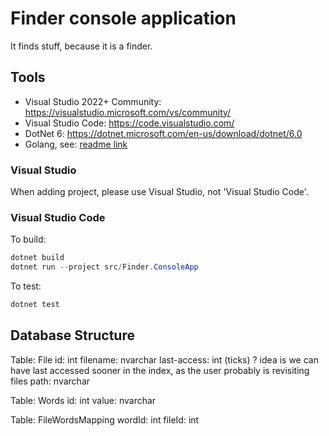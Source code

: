 # Finder console application

It finds stuff, because it is a finder.

## Tools

- Visual Studio 2022+ Community: https://visualstudio.microsoft.com/vs/community/
- Visual Studio Code: https://code.visualstudio.com/
- DotNet 6: https://dotnet.microsoft.com/en-us/download/dotnet/6.0
- Golang, see: [readme link](/plugins/Finder.Plugins.SystemFileSearch.Dependencies/README.md)

### Visual Studio

When adding project, please use Visual Studio, not 'Visual Studio Code'.

### Visual Studio Code

To build:

```powershell
dotnet build
dotnet run --project src/Finder.ConsoleApp
```

To test:

```powershell
dotnet test
```

## Database Structure

Table: File
id: int
filename: nvarchar
last-access: int (ticks) ? idea is we can have last accessed sooner in the index, as the user probably is revisiting files
path: nvarchar

Table: Words
id: int
value: nvarchar

Table: FileWordsMapping
wordId: int
fileId: int
